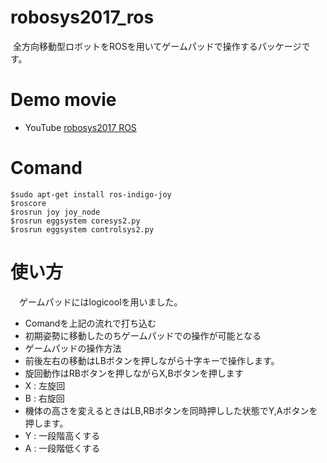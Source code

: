 # robosys2017_ros
  全方向移動型ロボットをROSを用いてゲームパッドで操作するパッケージです。

# Demo movie
* YouTube
[robosys2017 ROS](https://youtu.be/I-pDHkgffcA)

# Comand
```
$sudo apt-get install ros-indigo-joy
$roscore
$rosrun joy joy_node
$rosrun eggsystem coresys2.py
$rosrun eggsystem controlsys2.py
```
# 使い方
　ゲームパッドにはlogicoolを用いました。
* Comandを上記の流れで打ち込む
* 初期姿勢に移動したのちゲームパッドでの操作が可能となる
* ゲームパッドの操作方法 
 * 前後左右の移動はLBボタンを押しながら十字キーで操作します。
 * 旋回動作はRBボタンを押しながらX,Bボタンを押します
  * X : 左旋回
  * B : 右旋回
 * 機体の高さを変えるときはLB,RBボタンを同時押しした状態でY,Aボタンを押します。
  * Y : 一段階高くする
  * A : 一段階低くする
